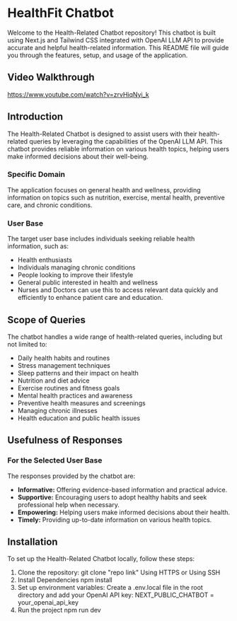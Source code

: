 # HealthFit Chatbot

Welcome to the Health-Related Chatbot repository! This chatbot is built using Next.js and Tailwind CSS integrated with OpenAI LLM API to provide accurate and helpful health-related information. This README file will guide you through the features, setup, and usage of the application.

## Video Walkthrough

https://www.youtube.com/watch?v=zrvHiqNyi_k

## Introduction

The Health-Related Chatbot is designed to assist users with their health-related queries by leveraging the capabilities of the OpenAI LLM API. This chatbot provides reliable information on various health topics, helping users make informed decisions about their well-being.

### Specific Domain

The application focuses on general health and wellness, providing information on topics such as nutrition, exercise, mental health, preventive care, and chronic conditions.

### User Base

The target user base includes individuals seeking reliable health information, such as:
- Health enthusiasts
- Individuals managing chronic conditions
- People looking to improve their lifestyle
- General public interested in health and wellness
- Nurses and Doctors can use this to access relevant data quickly and efficiently to enhance patient care and education.

## Scope of Queries

The chatbot handles a wide range of health-related queries, including but not limited to:
- Daily health habits and routines
- Stress management techniques
- Sleep patterns and their impact on health
- Nutrition and diet advice
- Exercise routines and fitness goals
- Mental health practices and awareness
- Preventive health measures and screenings
- Managing chronic illnesses
- Health education and public health issues

## Usefulness of Responses

### For the Selected User Base

The responses provided by the chatbot are:
- **Informative:** Offering evidence-based information and practical advice.
- **Supportive:** Encouraging users to adopt healthy habits and seek professional help when necessary.
- **Empowering:** Helping users make informed decisions about their health.
- **Timely:** Providing up-to-date information on various health topics.

## Installation

To set up the Health-Related Chatbot locally, follow these steps:

1. Clone the repository:
   git clone "repo link" Using HTTPS or Using SSH
2. Install Dependencies
   npm install
3. Set up environment variables:
   Create a .env.local file in the root directory and add your OpenAI API key:
   NEXT_PUBLIC_CHATBOT = your_openai_api_key
4. Run the project
   npm run dev
   
